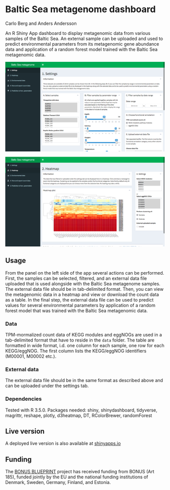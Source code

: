 # Baltic Sea metagenome dashboard
Carlo Berg and Anders Andersson

An R Shiny App dashboard to display metagenomic data from various samples of the Baltic Sea. An external sample can be uploaded and used to predict environmental parameters from its metagenomic gene abundance data and application of a random forest model trained with the Baltic Sea metagenomic data.

![Settings tab](img/settings.png)  
  
![Heatmap tab](img/heatmap.png)

## Usage

From the panel on the left side of the app several actions can be performed.  First, the samples can be selected, filtered, and an external data file uploaded that is used alongside with the Baltic Sea metagenome samples. The external data file should be in tab-delimited format. Then, you can view the metagenomic data in a heatmap and view or download the count data as a table. In the final step, the external data file can be used to predict values for several environmental parameters by application of a random forest model that was trained with the Baltic Sea metagenomic data. 

### Data
TPM-mormalized count data of KEGG modules and eggNOGs are used in a tab-delimited format that have to reside in the `data` folder. The table are formatted in wide format, i.d. one column for each sample, one row for each KEGG/eggNOG. The first column lists the KEGG/eggNOG identifiers (M00001, M00002 etc.). 

### External data
The external data file should be in the same format as described above and can be uploaded under the settings tab. 

### Dependencies
Tested with R 3.5.0. Packages needed: shiny, shinydashboard, tidyverse, magrittr, reshape, plotly, d3heatmap, DT, RColorBrewer, randomForest

## Live version
A deployed live version is also available at [shinyapps.io](https://cberg.shinyapps.io/baltic-sea-metagenome-dashboard/)


## Funding
The [BONUS BLUEPRINT](https://blueprint-project.org) project has received funding from BONUS (Art 185), funded jointly by the EU and the national funding institutions of Denmark, Sweden, Germany, Finland, and Estonia.